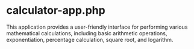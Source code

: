 # calculator-app.php
This application provides a user-friendly interface for performing various mathematical calculations, including basic arithmetic operations,  exponentiation, percentage calculation, square root, and logarithm.
